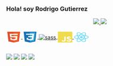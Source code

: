 ### Hola! soy Rodrigo Gutierrez
<div  align="center" class="stats">
  
  <a href="https://github.com/rodrigoandregg">
  <img height="180em"  src="https://github-readme-stats.vercel.app/api?username=rodrigoandregg&show_icons=true&theme=react&include_all_commits=true&count_private=true"/>
  <img height="180em"  src="https://github-readme-stats.vercel.app/api/top-langs/?username=rodrigoandregg&layout=compact&langs_count=7&theme=react"/>
</div>
<div style="display: inline_block"><br>
  <img align="center" alt="HTML" height="30" width="40" src="https://raw.githubusercontent.com/devicons/devicon/master/icons/html5/html5-original.svg">
  <img align="center" alt="CSS" height="30" width="40" src="https://raw.githubusercontent.com/devicons/devicon/master/icons/css3/css3-original.svg">
  <img align="center" alt="sass" height="30" width="40" src="https://cdn.jsdelivr.net/gh/devicons/devicon/icons/sass/sass-original.svg" />
  <img align="center" alt="js" height="30" width="40" src="https://raw.githubusercontent.com/devicons/devicon/master/icons/javascript/javascript-plain.svg">
  <img align="center" alt="react" height="30" width="40" src="https://raw.githubusercontent.com/devicons/devicon/master/icons/react/react-original.svg">
</div>
  
  ##
 
<div> 
  <a href="https://www.instagram.com/soyrodrigoandre" target="_blank"><img src="https://img.shields.io/badge/-Instagram-%23E4405F?style=for-the-badge&logo=instagram&logoColor=white" target="_blank"></a>
  <a href = "mailto:rodrigoandregutierrez@gmail.com"><img src="https://img.shields.io/badge/-Gmail-%23333?style=for-the-badge&logo=gmail&logoColor=white" target="_blank"></a>
  <a href="https://www.linkedin.com/in/rodrigo-andre-gutierrez-acu%C3%B1a-638587255" target="_blank"><img src="https://img.shields.io/badge/-LinkedIn-%230077B5?style=for-the-badge&logo=linkedin&logoColor=white" target="_blank"></a> 
  <a href="https://twitter.com/soyrodrigoandre" target="_blank"><img src="https://img.shields.io/badge/Twitter-1DA1F2?style=for-the-badge&logo=twitter&logoColor=white" target="_blank"></a>
 
</div>
<!--
  <a href='#' title="" target='_blank'>
  <img width='32%'  src='https://i.pinimg.com/564x/c2/a1/d8/c2a1d8dfa12679f1f1f1659b82c724ee.jpg' alt='' />
</a>
<a href='#' title="" target='_blank'>
  <img width='320'  src='https://i.pinimg.com/564x/c8/ec/9d/c8ec9d4c1f0065c51eb0809a8c351eb2.jpg' alt='' />
</a>
<a href='#' title="" target='_blank'>
  <img width='320' src='https://i.pinimg.com/564x/f3/d3/69/f3d369479a01c6d80192e2de1684c7ad.jpg' alt='' />
</a>
<a href='#' title="" target='_blank'>
  <img width='320' src='https://i.pinimg.com/564x/20/66/5b/20665b396717ab98237b5a9aca21d73f.jpg' alt='' />
</a>
<a href='#' title="" target='_blank'>
  <img width='320' src='https://i.pinimg.com/564x/38/be/c5/38bec5e5e94f35dac644a306e603b3ff.jpg' alt='' />
</a>
<a href='#' title="" target='_blank'>
  <img width='320' src='https://i.pinimg.com/564x/f3/25/30/f325309ebd63a9bf8a6371ef7b8e0181.jpg' alt='' />
</a>
  -->
